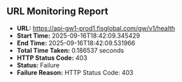 ## URL Monitoring Report

- **URL:** https://api-gw1-prod1.fisglobal.com/gw/v1/health
- **Start Time:** 2025-09-16T18:42:09.345429
- **End Time:** 2025-09-16T18:42:09.531966
- **Total Time Taken:** 0.186537 seconds
- **HTTP Status Code:** 403
- **Status:** Failure
- **Failure Reason:** HTTP Status Code: 403
